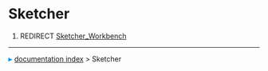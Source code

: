 # Sketcher
1.  REDIRECT [Sketcher\_Workbench](Sketcher_Workbench.md)



---
![](images/Right_arrow.png) [documentation index](../README.md) > Sketcher
